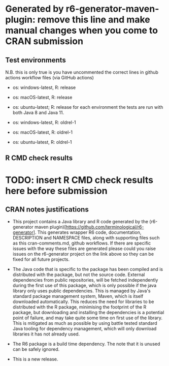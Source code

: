 # Generated by r6-generator-maven-plugin: remove this line and make manual changes when you come to CRAN submission

## Test environments

N.B. this is only true is you have uncommented the correct lines in github actions workflow files
(via GitHub actions)
 
* os: windows-latest, R: release
* os: macOS-latest, R: release
* os: ubuntu-latest; R: release
for each environment the tests are run with both Java 8 and Java 11. 

* os: windows-latest, R: oldrel-1
* os: macOS-latest, R: oldrel-1
* os: ubuntu-latest, R: oldrel-1

## R CMD check results
# TODO: insert R CMD check results here before submission


## CRAN notes justifications

* This project contains a Java library and R code generated by the (r6-generator maven plugin)[https://github.com/terminological/r6-generator].
This generates wrapper R6 code, documentation, DESCRIPTION and NAMESPACE files, along with supporting files such as this cran-comments.md, 
github workflows. If there are specific issues with the way these files are generated please could you raise issues on the r6-generator project on the link above
so they can be fixed for all future projects.

* The Java code that is specific to the package has been compiled and is distributed with the package, but not the source code. External dependencies
from public repositories, will be fetched independently during the first use of this package, which is only possible if the java library only uses public dependencies. 
This is managed by Java's standard package management system, Maven, which is itself downloaded automatically. This reduces the need for libraries to be distributed 
with the R package, minimising the footprint of the R package, but downloading and installing the dependencies is a potential point of failure, and may take quite some time on first use of the library. 
This is mitigated as much as possible by using battle tested standard Java tooling for dependency management, which will only download libraries it has not already used.

* The R6 package is a build time dependency. The note that it is unused can be safely ignored.

* This is a new release.
